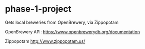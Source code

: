 # phase-1-project

Gets local breweries from OpenBrewery, via Zippopotam

OpenBrewery API: https://www.openbrewerydb.org/documentation

Zippopotam http://www.zippopotam.us/